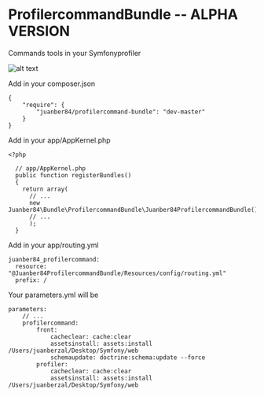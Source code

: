 ProfilercommandBundle -- ALPHA VERSION
======================================

Commands tools in your Symfonyprofiler

![alt text](http://juanber84.pusku.com/recursos/pantallazo.png "ProfilercommandBundle")

Add in your composer.json

    {
        "require": {
            "juanber84/profilercommand-bundle": "dev-master"
        }
    }

Add in your app/AppKernel.php

    <?php

      // app/AppKernel.php
      public function registerBundles()
      {
        return array(
          // ...
          new Juanber84\Bundle\ProfilercommandBundle\Juanber84ProfilercommandBundle(),
          // ...
          );
      }

Add in your app/routing.yml

    juanber84_profilercommand:
      resource: "@Juanber84ProfilercommandBundle/Resources/config/routing.yml"
      prefix: /

Your parameters.yml will be

    parameters:
        // ...
        profilercommand:
            front:
                cacheclear: cache:clear
                assetsinstall: assets:install /Users/juanberzal/Desktop/Symfony/web
                schemaupdate: doctrine:schema:update --force
            profiler:
                cacheclear: cache:clear
                assetsinstall: assets:install /Users/juanberzal/Desktop/Symfony/web  
